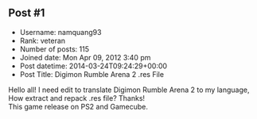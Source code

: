 ## Post #1
- Username: namquang93
- Rank: veteran
- Number of posts: 115
- Joined date: Mon Apr 09, 2012 3:40 pm
- Post datetime: 2014-03-24T09:24:29+00:00
- Post Title: Digimon Rumble Arena 2 .res File

Hello all!
I need edit to translate Digimon Rumble Arena 2 to my language,
How extract and repack .res file? Thanks!   
This game release on PS2 and Gamecube.

